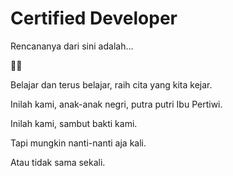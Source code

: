 # Certified Developer

Rencananya dari sini adalah...

🤷‍♂️

Belajar dan terus belajar, raih cita yang kita kejar.

Inilah kami, anak-anak negri, putra putri Ibu Pertiwi.

Inilah kami, sambut bakti kami.

Tapi mungkin nanti-nanti aja kali.

Atau tidak sama sekali.
